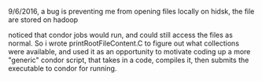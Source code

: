 9/6/2016, a bug is preventing me from opening files locally on hidsk, the file are stored on hadoop

noticed that condor jobs would run, and could still access the files as normal. So i wrote 
printRootFileContent.C to figure out what collections were available, and used it as an opportunity
to motivate coding up a more "generic" condor script, that takes in a code, compiles it, then 
submits the executable to condor for running.